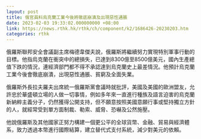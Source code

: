 ```yaml
---
layout: post
title: 俄官員料烏克蘭工業今後將徹底崩潰及出現惡性通脹
date: 2023-02-03 19:33:02.000000000 +08:00
link: https://news.rthk.hk/rthk/ch/component/k2/1686426-20230203.htm
categories: rthk
---
```


俄羅斯聯邦安全會議副主席梅德韋傑夫說，俄羅斯將繼續努力實現特別軍事行動的目標。他指烏克蘭在衝突中的總損失，已達到8300億至8500億美元，國內生產總值下跌的情況，連經濟部門都不得不承認達到烏克蘭史上最差情況。他預計烏克蘭工業今後會徹底崩潰，出現惡性通脹、貧窮及全面失業。

俄羅斯外長拉夫羅夫出席統一俄羅斯黨會議時就批評，美國及美國的歐洲盟友，允許忠於華盛頓立場的人做一切事情，例如多年來一直進行種族及語言迫害的烏克蘭新納粹主義分子，仍然獲得公開支持，但不願意按照美國意願行事或堅持獨立方針的人，就經常受到單方面制裁、勒索、威脅、恐嚇及公然施壓。

他說俄羅斯及其他國家正努力構建一個更公平的全球貨幣、金融、貿易與經濟體系，致力透過本幣進行國際結算，建立替代式支付系統，減少對美元的依賴。
